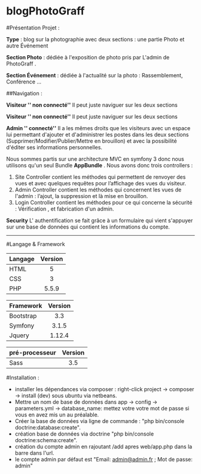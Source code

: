 blogPhotoGraff
===========


#Présentation Projet :

**Type** : blog sur la photographie avec deux sections : une partie Photo et autre Événement 

**Section Photo** : dédiée à l'exposition de photo pris par L'admin de PhotoGraff . 

**Section Événement** : dédiée à l'actualité sur la photo : Rassemblement, Conférence ...

##Navigation :

**Visiteur '' non connecté''**
Il peut juste naviguer sur les deux sections 

**Visiteur '' non connecté''**
Il peut juste naviguer sur les deux sections  

**Admin '' connecté''**
Il a les mêmes droits que les visiteurs avec un espace lui permettant d'ajouter et d'administrer
les postes dans les deux sections (Supprimer/Modifier/Publier/Mettre en brouillon) et avec la possibilité d'éditer
ses informations personnelles.

Nous sommes partis sur une architecture MVC en symfony 3 donc nous utilisons qu'un seul Bundle
**AppBundle** . Nous avons donc trois controllers :

1. Site Controller contient les méthodes qui permettent de renvoyer des vues et avec quelques requêtes pour
l’affichage des vues du visiteur.
2. Admin Controller contient les méthodes qui concernent les vues de l'admin : l’ajout, la suppression et là
mise en brouillon.
3. Login Controller contient les méthodes pour ce qui concerne la sécurité : Vérification , et fabrication
d'un admin.

**Security**
L' authentification se fait grâce à un formulaire qui vient s'appuyer sur une base de données qui contient les
informations du compte.  
 
---

#Langage & Framework

|   Langage     |    Version    |
| ------------- |:-------------:|
|     HTML      |       5       |
|     CSS       |       3       |
|     PHP       |     5.5.9     |

|   Framework   |    Version    |
| ------------- |:-------------:|
|    Bootstrap  |      3.3      |
|    Symfony    |     3.1.5     |
|    Jquery     |     1.12.4    |


| pré-processeur|    Version    |
| ------------- |:-------------:|
|    Sass       |      3.5      |

#Installation :  

  * installer les dépendances via composer : right-click project -> composer -> install (dev) sous ubuntu via netbeans.
  * Mettre un nom de base de données dans app -> config -> parameters.yml -> database_name: mettez votre votre mot de passe si vous en avez mis un au préalable.
  * Créer la base de données via ligne de commande : "php bin/console doctrine:database:create".
  * création base de données via doctrine "php bin/console doctrine:schema:create".
  * création du compte admin en rajoutant /add apres web/app.php dans la barre dans l'url.
  * le compte admin par défaut est "Email: admin@admin.fr ; Mot de passe: admin"








